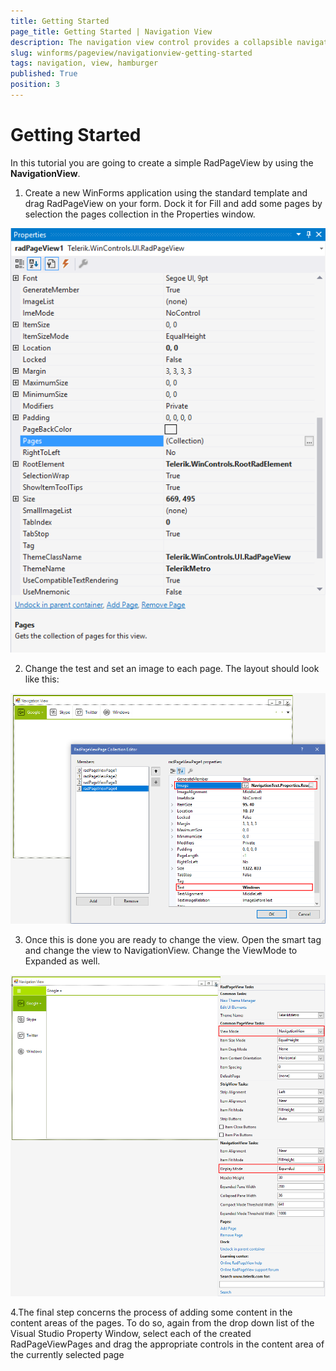 ```yaml
---
title: Getting Started
page_title: Getting Started | Navigation View
description: The navigation view control provides a collapsible navigation pane that helps implement the hamburger menu pattern and automatically adapts the pane's display mode to different control sizes.
slug: winforms/pageview/navigationview-getting-started
tags: navigation, view, hamburger
published: True
position: 3
---
```


# Getting Started

In this tutorial you are going to create a simple RadPageView by using the __NavigationView__.

1. Create a new WinForms application using the standard template and drag RadPageView on your form. Dock it for Fill and add some pages by selection the pages collection in the Properties window.

![](images/pageview-navigation-view-getting-started001.png)

2. Change the test and set an image to each page. The layout should look like this:

![](images/pageview-navigation-view-getting-started002.png)
 
3. Once this is done you are ready to change the view. Open the smart tag and change the view to NavigationView. Change the ViewMode to Expanded as well. 

![](images/pageview-navigation-view-getting-started003.png)


4.The final step concerns the process of adding some content in the content areas of the pages. To do so, again from the drop down list of the Visual Studio Property Window, select each of the created RadPageViewPages and drag the appropriate controls in the content area of the currently selected page